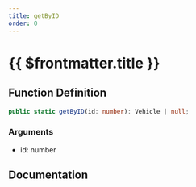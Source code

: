 ```yaml
---
title: getByID
order: 0
---
```


# {{ $frontmatter.title }}

## Function Definition

```ts
public static getByID(id: number): Vehicle | null;
```

### Arguments

* id: number

## Documentation

<!--@include: ./parts/getByID.md-->
